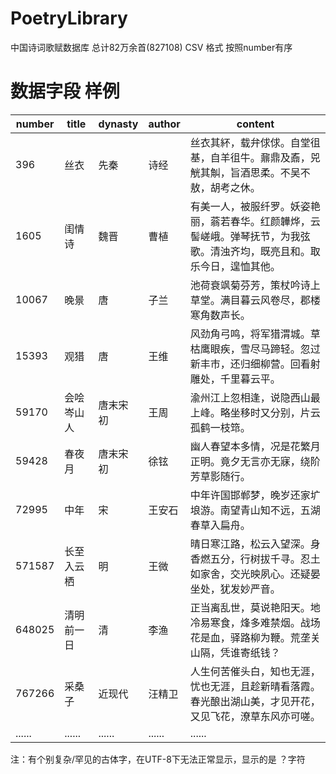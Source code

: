 # PoetryLibrary
中国诗词歌赋数据库  总计82万余首(827108)  CSV 格式  按照number有序

# 数据字段 样例

number | title | dynasty | author | content
----   | ---   | ---     | ---    | --- 
396 | 丝衣 | 先秦 | 诗经 | 丝衣其紑，载弁俅俅。自堂徂基，自羊徂牛。鼐鼎及鼒，兕觥其觓，旨酒思柔。不吴不敖，胡考之休。
1605 | 闺情诗 | 魏晋 | 曹植 | 有美一人，被服纤罗。妖姿艳丽，蓊若春华。红颜韡烨，云髻嵯峨。弹琴抚节，为我弦歌。清浊齐均，既亮且和。取乐今日，遑恤其他。
10067 | 晚景 | 唐 | 子兰 | 池荷衰飒菊芬芳，策杖吟诗上草堂。满目暮云风卷尽，郡楼寒角数声长。
15393 | 观猎 | 唐 | 王维 | 风劲角弓鸣，将军猎渭城。草枯鹰眼疾，雪尽马蹄轻。忽过新丰市，还归细柳营。回看射雕处，千里暮云平。
59170 | 会哙岑山人 | 唐末宋初 | 王周 | 渝州江上忽相逢，说隐西山最上峰。略坐移时又分别，片云孤鹤一枝筇。
59428 | 春夜月 | 唐末宋初 | 徐铉 | 幽人春望本多情，况是花繁月正明。竟夕无言亦无寐，绕阶芳草影随行。
72995 | 中年 | 宋 | 王安石 | 中年许国邯郸梦，晚岁还家圹埌游。南望青山知不远，五湖春草入扁舟。
571587 | 长至入云栖 | 明 | 王微 | 晴日寒江路，松云入望深。身香燃五分，行树拔千寻。忍土如家舍，交光映夙心。还疑晏坐处，犹发妙严音。
648025 | 清明前一日 | 清 | 李渔 | 正当离乱世，莫说艳阳天。地冷易寒食，烽多难禁烟。战场花是血，驿路柳为鞭。荒垄关山隔，凭谁寄纸钱？
767266 | 采桑子 | 近现代 | 汪精卫 | 人生何苦催头白，知也无涯，忧也无涯，且趁新晴看落霞。春光酿出湖山美，才见开花，又见飞花，潦草东风亦可嗟。
...... | ...... | ...... | ...... | ......

注：有个别复杂/罕见的古体字，在UTF-8下无法正常显示，显示的是 ？字符

